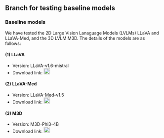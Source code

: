 ## Branch for testing baseline models

### Baseline models
We have tested the 2D Large Vision Lanaguage Models (LVLMs) LLaVA and LLaVA-Med, and the 3D LVLM M3D. The details of the models are as follows:

#### (1) LLaVA
- Version: LLaVA-v1.6-mistral
- Download link: <a href="https://huggingface.co/llava-hf/llava-v1.6-mistral-7b-hf">
    <img src="https://huggingface.co/front/assets/huggingface_logo.svg" alt="Hugging Face" width="20"/>
</a>

#### (2) LLaVA-Med
- Version: LLaVA-Med-v1.5
- Download link: <a href="https://huggingface.co/microsoft/llava-med-v1.5-mistral-7b">
    <img src="https://huggingface.co/front/assets/huggingface_logo.svg" alt="Hugging Face" width="20"/>
</a> 

#### (3) M3D
- Version: M3D-Phi3-4B
- Download link: <a href="https://huggingface.co/GoodBaiBai88/M3D-LaMed-Phi-3-4B">
    <img src="https://huggingface.co/front/assets/huggingface_logo.svg" alt="Hugging Face" width="20"/>
</a>